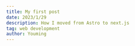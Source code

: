 ```yaml
---
title: My first post
date: 2023/1/29
description: How I moved from Astro to next.js
tag: web development
author: Youming
---
```

